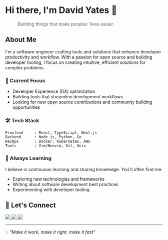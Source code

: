# Hi there, I'm David Yates 👋

> Building things that make peoples' lives easier.

## About Me

I'm a software engineer crafting tools and solutions that enhance developer productivity and workflow. With a passion for open source and building developer tooling, I focus on creating intuitive, efficient solutions for complex problems.

### 🔭 Current Focus

- Developer Experience (DX) optimization
- Building tools that streamline development workflows
- Looking for new open source contributions and community building opportunities

### 🛠️ Tech Stack

```text
Frontend     : React, TypeScript, Next.js
Backend      : Node.js, Python, Go
DevOps       : Docker, Kubernetes, AWS
Tools        : Vim/Neovim, Git, Unix
```

### 🌱 Always Learning

I believe in continuous learning and sharing knowledge. You'll often find me:

- Exploring new technologies and frameworks
- Writing about software development best practices
- Experimenting with developer tooling

## 🤝 Let's Connect

<div align="left">
  <a href="https://x.com/daveyates_">
    <img src="https://img.shields.io/badge/Twitter-1DA1F2?style=for-the-badge&logo=twitter&logoColor=white" />
  </a>
  <a href="https://github.com/kodizen">
    <img src="https://img.shields.io/badge/GitHub-100000?style=for-the-badge&logo=github&logoColor=white" />
  </a>
  <a href="https://linkedin.com/in/david-yates-fsd">
    <img src="https://img.shields.io/badge/LinkedIn-0077B5?style=for-the-badge&logo=linkedin&logoColor=white" />
  </a>
</div>

---

💡 *"Make it work, make it right, make it fast"*
